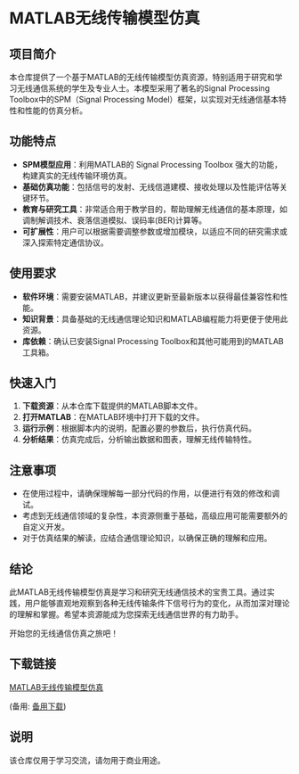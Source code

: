 # MATLAB无线传输模型仿真

## 项目简介
本仓库提供了一个基于MATLAB的无线传输模型仿真资源，特别适用于研究和学习无线通信系统的学生及专业人士。本模型采用了著名的Signal Processing Toolbox中的SPM（Signal Processing Model）框架，以实现对无线通信基本特性和性能的仿真分析。

## 功能特点
- **SPM模型应用**：利用MATLAB的 Signal Processing Toolbox 强大的功能，构建真实的无线传输环境仿真。
- **基础仿真功能**：包括信号的发射、无线信道建模、接收处理以及性能评估等关键环节。
- **教育与研究工具**：非常适合用于教学目的，帮助理解无线通信的基本原理，如调制解调技术、衰落信道模拟、误码率(BER)计算等。
- **可扩展性**：用户可以根据需要调整参数或增加模块，以适应不同的研究需求或深入探索特定通信协议。

## 使用要求
- **软件环境**：需要安装MATLAB，并建议更新至最新版本以获得最佳兼容性和性能。
- **知识背景**：具备基础的无线通信理论知识和MATLAB编程能力将更便于使用此资源。
- **库依赖**：确认已安装Signal Processing Toolbox和其他可能用到的MATLAB工具箱。

## 快速入门
1. **下载资源**：从本仓库下载提供的MATLAB脚本文件。
2. **打开MATLAB**：在MATLAB环境中打开下载的文件。
3. **运行示例**：根据脚本内的说明，配置必要的参数后，执行仿真代码。
4. **分析结果**：仿真完成后，分析输出数据和图表，理解无线传输特性。

## 注意事项
- 在使用过程中，请确保理解每一部分代码的作用，以便进行有效的修改和调试。
- 考虑到无线通信领域的复杂性，本资源侧重于基础，高级应用可能需要额外的自定义开发。
- 对于仿真结果的解读，应结合通信理论知识，以确保正确的理解和应用。

## 结论
此MATLAB无线传输模型仿真是学习和研究无线通信技术的宝贵工具。通过实践，用户能够直观地观察到各种无线传输条件下信号行为的变化，从而加深对理论的理解和掌握。希望本资源能成为您探索无线通信世界的有力助手。

开始您的无线通信仿真之旅吧！

## 下载链接
[MATLAB无线传输模型仿真](https://pan.quark.cn/s/d9b56ce699ee) 

(备用: [备用下载](https://pan.baidu.com/s/12vBYFWoApxHyJlq5n9tNXA?pwd=6jmg))

## 说明

该仓库仅用于学习交流，请勿用于商业用途。
